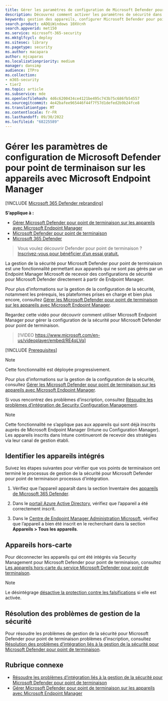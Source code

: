 ```yaml
---
title: Gérer les paramètres de configuration de Microsoft Defender pour point de terminaison sur les appareils avec Microsoft Endpoint Manager
description: Découvrez comment activer les paramètres de sécurité dans Microsoft Endpoint Manager via Microsoft Defender pour point de terminaison.
keywords: gestion des appareils, configurer Microsoft Defender pour point de terminaison appareils, Microsoft Endpoint Manager
search.product: eADQiWindows 10XVcnh
search.appverid: met150
ms.service: microsoft-365-security
ms.mktglfcycl: deploy
ms.sitesec: library
ms.pagetype: security
ms.author: macapara
author: mjcaparas
ms.localizationpriority: medium
manager: dansimp
audience: ITPro
ms.collection:
- m365-security
- tier2
ms.topic: article
ms.subservice: mde
ms.openlocfilehash: 4d6c6200434ce4121be495c743b75c686fb54557
ms.sourcegitcommit: 4e42bafee965446f44f7f57d1defed2b9b24fce8
ms.translationtype: MT
ms.contentlocale: fr-FR
ms.lasthandoff: 09/30/2022
ms.locfileid: "68225589"
---
```

# <a name="manage-microsoft-defender-for-endpoint-configuration-settings-on-devices-with-microsoft-endpoint-manager"></a>Gérer les paramètres de configuration de Microsoft Defender pour point de terminaison sur les appareils avec Microsoft Endpoint Manager

[!INCLUDE [Microsoft 365 Defender rebranding](../../includes/microsoft-defender.md)]

**S’applique à :**

- [Gérer Microsoft Defender pour point de terminaison sur les appareils avec Microsoft Endpoint Manager](/mem/intune/protect/mde-security-integration)
- [Microsoft Defender pour point de terminaison](https://go.microsoft.com/fwlink/p/?linkid=2154037)
- [Microsoft 365 Defender](https://go.microsoft.com/fwlink/?linkid=2118804)



> Vous voulez découvrir Defender pour point de terminaison ? [Inscrivez-vous pour bénéficier d’un essai gratuit.](https://signup.microsoft.com/create-account/signup?products=7f379fee-c4f9-4278-b0a1-e4c8c2fcdf7e&ru=https://aka.ms/MDEp2OpenTrial?ocid=docs-wdatp-configureendpointsscript-abovefoldlink)


La gestion de la sécurité pour Microsoft Defender pour point de terminaison est une fonctionnalité permettant aux appareils qui ne sont pas gérés par un Endpoint Manager Microsoft de recevoir des configurations de sécurité pour Microsoft Defender directement à partir de Endpoint Manager.


Pour plus d’informations sur la gestion de la configuration de la sécurité, notamment les prérequis, les plateformes prises en charge et bien plus encore, consultez [Gérer les Microsoft Defender pour point de terminaison sur les appareils avec Microsoft Endpoint Manager](/mem/intune/protect/mde-security-integration).

Regardez cette vidéo pour découvrir comment utiliser Microsoft Endpoint Manager pour gérer la configuration de la sécurité pour Microsoft Defender pour point de terminaison.
> [!VIDEO https://www.microsoft.com/en-us/videoplayer/embed/RE4qLVq]

[!INCLUDE [Prerequisites](../../includes/security-config-mgt-prerequisites.md)]

>[!NOTE]
>Cette fonctionnalité est déployée progressivement. 

Pour plus d’informations sur la gestion de la configuration de la sécurité, consultez [Gérer les Microsoft Defender pour point de terminaison sur les appareils avec Microsoft Endpoint Manager](/mem/intune/protect/mde-security-integration).

Si vous rencontrez des problèmes d’inscription, consultez [Résoudre les problèmes d’intégration de Security Configuration Management](troubleshoot-security-config-mgt.md).

> [!NOTE]
> Cette fonctionnalité ne s’applique pas aux appareils qui sont déjà inscrits auprès de Microsoft Endpoint Manager (Intune ou Configuration Manager). Les appareils inscrits dans Intune continueront de recevoir des stratégies via leur canal de gestion établi.

## <a name="identify-onboarded-devices"></a>Identifier les appareils intégrés

Suivez les étapes suivantes pour vérifier que vos points de terminaison ont terminé le processus de gestion de la sécurité pour Microsoft Defender pour point de terminaison processus d’intégration.

1.  Vérifiez que l’appareil apparaît dans la section Inventaire des [appareils de Microsoft 365 Defender](https://security.microsoft.com/).

2.  Dans le [portail Azure Active Directory](https://aad.portal.azure.com/#blade/Microsoft_AAD_Devices/DevicesMenuBlade/Devices/menuId/), vérifiez que l’appareil a été correctement inscrit.

3.  Dans le [Centre de Endpoint Manager Administration Microsoft](https://endpoint.microsoft.com/#blade/Microsoft_Intune_DeviceSettings/DevicesMenu/mDMDevicesPreview), vérifiez que l’appareil a bien été inscrit en le recherchant dans la section **Appareils > Tous les appareils**.


## <a name="offboard-devices"></a>Appareils hors-carte
Pour déconnecter les appareils qui ont été intégrés via Security Management pour Microsoft Defender pour point de terminaison, consultez [Les appareils hors-carte du service Microsoft Defender pour point de terminaison](offboard-machines.md).

>[!NOTE]
>Le désintégrage [désactive la protection contre les falsifications](manage-tamper-protection-microsoft-365-defender.md) si elle est activée.

## <a name="troubleshooting-security-management"></a>Résolution des problèmes de gestion de la sécurité 
Pour résoudre les problèmes de gestion de la sécurité pour Microsoft Defender pour point de terminaison problèmes d’inscription, consultez [Résolution des problèmes d’intégration liés à la gestion de la sécurité pour Microsoft Defender pour point de terminaison](troubleshoot-security-config-mgt.md).

## <a name="related-topic"></a>Rubrique connexe
- [Résoudre les problèmes d’intégration liés à la gestion de la sécurité pour Microsoft Defender pour point de terminaison](troubleshoot-security-config-mgt.md)
- [Gérer Microsoft Defender pour point de terminaison sur les appareils avec Microsoft Endpoint Manager](/mem/intune/protect/mde-security-integration#configure-your-tenant-to-support-mde-security-configuration-management)

